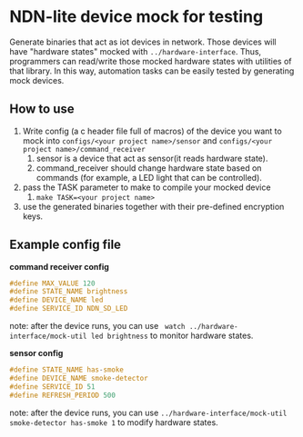 # NDN-lite device mock for testing

Generate binaries that act as iot devices in network. Those devices will have "hardware states" mocked with  `../hardware-interface`. Thus, programmers can read/write those mocked hardware states with utilities of that library. In this way, automation tasks can be easily tested by generating mock devices.

## How to use

1. Write config (a c header file full of macros) of the device you want to mock into `configs/<your project name>/sensor` and `configs/<your project name>/command_receiver`
   1. sensor is a device that act as sensor(it reads hardware state).
   2. command_receiver should change hardware state based on commands (for example, a LED light that can be controlled).
2. pass the TASK parameter  to make to compile your mocked device
   1. `make TASK=<your project name>`
3. use the generated binaries together with their pre-defined encryption keys.

## Example config file

**command receiver config**

```c
#define MAX_VALUE 120
#define STATE_NAME brightness
#define DEVICE_NAME led
#define SERVICE_ID NDN_SD_LED
```

note: after the device runs, you can use ` watch ../hardware-interface/mock-util led brightness` to monitor hardware states.

**sensor config**

```c
#define STATE_NAME has-smoke
#define DEVICE_NAME smoke-detector
#define SERVICE_ID 51
#define REFRESH_PERIOD 500
```

note: after the device runs, you can use `../hardware-interface/mock-util smoke-detector has-smoke 1` to modify hardware states.